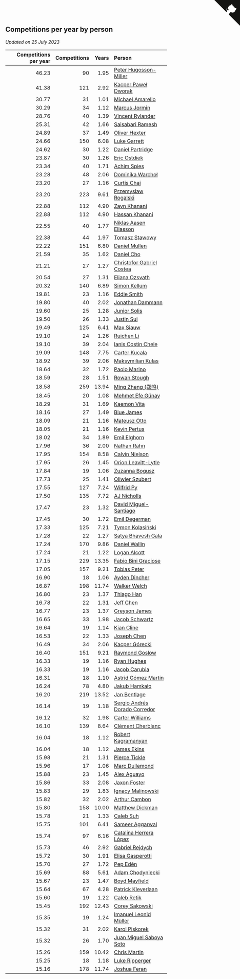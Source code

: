 ## Competitions per year by person

*Updated on 25 July 2023*

| Competitions per year | Competitions | Years | Person |
| ---: | ---: | ---: | :--- |
| 46.23 | 90 | 1.95 | [Peter Hugosson-Miller](https://www.worldcubeassociation.org/persons/2021HUGO01) |
| 41.38 | 121 | 2.92 | [Kacper Paweł Dworak](https://www.worldcubeassociation.org/persons/2020DWOR01) |
| 30.77 | 31 | 1.01 | [Michael Amarello](https://www.worldcubeassociation.org/persons/2022AMAR09) |
| 30.29 | 34 | 1.12 | [Marcus Jormin](https://www.worldcubeassociation.org/persons/2022JORM01) |
| 28.76 | 40 | 1.39 | [Vincent Rylander](https://www.worldcubeassociation.org/persons/2022RYLA01) |
| 25.31 | 42 | 1.66 | [Saisabari Ramesh](https://www.worldcubeassociation.org/persons/2021RAME01) |
| 24.89 | 37 | 1.49 | [Oliver Hexter](https://www.worldcubeassociation.org/persons/2022HEXT01) |
| 24.66 | 150 | 6.08 | [Luke Garrett](https://www.worldcubeassociation.org/persons/2017GARR05) |
| 24.62 | 30 | 1.22 | [Daniel Partridge](https://www.worldcubeassociation.org/persons/2022PART02) |
| 23.87 | 30 | 1.26 | [Eric Ostdiek](https://www.worldcubeassociation.org/persons/2022OSTD01) |
| 23.34 | 40 | 1.71 | [Achim Spies](https://www.worldcubeassociation.org/persons/2021SPIE01) |
| 23.28 | 48 | 2.06 | [Dominika Warchoł](https://www.worldcubeassociation.org/persons/2021WARC01) |
| 23.20 | 27 | 1.16 | [Curtis Chai](https://www.worldcubeassociation.org/persons/2022CHAI02) |
| 23.20 | 223 | 9.61 | [Przemysław Rogalski](https://www.worldcubeassociation.org/persons/2013ROGA02) |
| 22.88 | 112 | 4.90 | [Zayn Khanani](https://www.worldcubeassociation.org/persons/2018KHAN28) |
| 22.88 | 112 | 4.90 | [Hassan Khanani](https://www.worldcubeassociation.org/persons/2018KHAN26) |
| 22.55 | 40 | 1.77 | [Niklas Aasen Eliasson](https://www.worldcubeassociation.org/persons/2021ELIA01) |
| 22.38 | 44 | 1.97 | [Tomasz Stawowy](https://www.worldcubeassociation.org/persons/2021STAW01) |
| 22.22 | 151 | 6.80 | [Daniel Mullen](https://www.worldcubeassociation.org/persons/2016MULL04) |
| 21.59 | 35 | 1.62 | [Daniel Cho](https://www.worldcubeassociation.org/persons/2021CHOD01) |
| 21.21 | 27 | 1.27 | [Christofor Gabriel Costea](https://www.worldcubeassociation.org/persons/2022COST03) |
| 20.54 | 27 | 1.31 | [Eliana Ozsvath](https://www.worldcubeassociation.org/persons/2022OZSV01) |
| 20.32 | 140 | 6.89 | [Simon Kellum](https://www.worldcubeassociation.org/persons/2016KELL12) |
| 19.81 | 23 | 1.16 | [Eddie Smith](https://www.worldcubeassociation.org/persons/2022SMIT20) |
| 19.80 | 40 | 2.02 | [Jonathan Dammann](https://www.worldcubeassociation.org/persons/2021DAMM01) |
| 19.60 | 25 | 1.28 | [Junior Solis](https://www.worldcubeassociation.org/persons/2022SOLI03) |
| 19.50 | 26 | 1.33 | [Justin Sui](https://www.worldcubeassociation.org/persons/2022SUIJ01) |
| 19.49 | 125 | 6.41 | [Max Siauw](https://www.worldcubeassociation.org/persons/2017SIAU02) |
| 19.10 | 24 | 1.26 | [Ruichen Li](https://www.worldcubeassociation.org/persons/2022LIRU02) |
| 19.10 | 39 | 2.04 | [Ianis Costin Chele](https://www.worldcubeassociation.org/persons/2021CHEL01) |
| 19.09 | 148 | 7.75 | [Carter Kucala](https://www.worldcubeassociation.org/persons/2015KUCA01) |
| 18.92 | 39 | 2.06 | [Maksymilian Kulas](https://www.worldcubeassociation.org/persons/2021KULA02) |
| 18.64 | 32 | 1.72 | [Paolo Marino](https://www.worldcubeassociation.org/persons/2021MARI04) |
| 18.59 | 28 | 1.51 | [Rowan Stough](https://www.worldcubeassociation.org/persons/2022STOU01) |
| 18.58 | 259 | 13.94 | [Ming Zheng (郑鸣)](https://www.worldcubeassociation.org/persons/2009ZHEN11) |
| 18.45 | 20 | 1.08 | [Mehmet Efe Günay](https://www.worldcubeassociation.org/persons/2022GUNA05) |
| 18.29 | 31 | 1.69 | [Kaemon Vita](https://www.worldcubeassociation.org/persons/2021VITA01) |
| 18.16 | 27 | 1.49 | [Blue James](https://www.worldcubeassociation.org/persons/2022JAME01) |
| 18.09 | 21 | 1.16 | [Mateusz Otto](https://www.worldcubeassociation.org/persons/2022OTTO01) |
| 18.05 | 21 | 1.16 | [Kevin Pertus](https://www.worldcubeassociation.org/persons/2022PERT01) |
| 18.02 | 34 | 1.89 | [Emil Elghorn](https://www.worldcubeassociation.org/persons/2021ELGH01) |
| 17.96 | 36 | 2.00 | [Nathan Rahn](https://www.worldcubeassociation.org/persons/2021RAHN01) |
| 17.95 | 154 | 8.58 | [Calvin Nielson](https://www.worldcubeassociation.org/persons/2014NIEL03) |
| 17.95 | 26 | 1.45 | [Orion Leavitt-Lytle](https://www.worldcubeassociation.org/persons/2022LEAV01) |
| 17.84 | 19 | 1.06 | [Zuzanna Bogusz](https://www.worldcubeassociation.org/persons/2022BOGU01) |
| 17.73 | 25 | 1.41 | [Oliwier Szubert](https://www.worldcubeassociation.org/persons/2022SZUB01) |
| 17.55 | 127 | 7.24 | [Wilfrid Py](https://www.worldcubeassociation.org/persons/2016PYWI01) |
| 17.50 | 135 | 7.72 | [AJ Nicholls](https://www.worldcubeassociation.org/persons/2015NICH04) |
| 17.47 | 23 | 1.32 | [David Miguel-Santiago](https://www.worldcubeassociation.org/persons/2022MIGU02) |
| 17.45 | 30 | 1.72 | [Emil Degerman](https://www.worldcubeassociation.org/persons/2021DEGE01) |
| 17.33 | 125 | 7.21 | [Tymon Kolasiński](https://www.worldcubeassociation.org/persons/2016KOLA02) |
| 17.28 | 22 | 1.27 | [Satya Bhavesh Gala](https://www.worldcubeassociation.org/persons/2022GALA03) |
| 17.24 | 170 | 9.86 | [Daniel Wallin](https://www.worldcubeassociation.org/persons/2013WALL03) |
| 17.24 | 21 | 1.22 | [Logan Alcott](https://www.worldcubeassociation.org/persons/2022ALCO02) |
| 17.15 | 229 | 13.35 | [Fabio Bini Graciose](https://www.worldcubeassociation.org/persons/2010GRAC02) |
| 17.05 | 157 | 9.21 | [Tobias Peter](https://www.worldcubeassociation.org/persons/2014PETE03) |
| 16.90 | 18 | 1.06 | [Ayden Dincher](https://www.worldcubeassociation.org/persons/2022DINC01) |
| 16.87 | 198 | 11.74 | [Walker Welch](https://www.worldcubeassociation.org/persons/2011WELC01) |
| 16.80 | 23 | 1.37 | [Thiago Han](https://www.worldcubeassociation.org/persons/2022HANT01) |
| 16.78 | 22 | 1.31 | [Jeff Chen](https://www.worldcubeassociation.org/persons/2022CHEN19) |
| 16.77 | 23 | 1.37 | [Greyson James](https://www.worldcubeassociation.org/persons/2022JAME02) |
| 16.65 | 33 | 1.98 | [Jacob Schwartz](https://www.worldcubeassociation.org/persons/2021SCHW01) |
| 16.64 | 19 | 1.14 | [Kian Cline](https://www.worldcubeassociation.org/persons/2022CLIN01) |
| 16.53 | 22 | 1.33 | [Joseph Chen](https://www.worldcubeassociation.org/persons/2022CHEN16) |
| 16.49 | 34 | 2.06 | [Kacper Górecki](https://www.worldcubeassociation.org/persons/2021GORE01) |
| 16.40 | 151 | 9.21 | [Raymond Goslow](https://www.worldcubeassociation.org/persons/2014GOSL01) |
| 16.33 | 19 | 1.16 | [Ryan Hughes](https://www.worldcubeassociation.org/persons/2022HUGH04) |
| 16.33 | 19 | 1.16 | [Jacob Carubia](https://www.worldcubeassociation.org/persons/2022CARU02) |
| 16.31 | 18 | 1.10 | [Astrid Gómez Martin](https://www.worldcubeassociation.org/persons/2022MART26) |
| 16.24 | 78 | 4.80 | [Jakub Hamkało](https://www.worldcubeassociation.org/persons/2018HAMK01) |
| 16.20 | 219 | 13.52 | [Jan Bentlage](https://www.worldcubeassociation.org/persons/2010BENT01) |
| 16.14 | 19 | 1.18 | [Sergio Andrés Dorado Corredor](https://www.worldcubeassociation.org/persons/2022CORR05) |
| 16.12 | 32 | 1.98 | [Carter Williams](https://www.worldcubeassociation.org/persons/2021WILL06) |
| 16.10 | 139 | 8.64 | [Clément Cherblanc](https://www.worldcubeassociation.org/persons/2014CHER05) |
| 16.04 | 18 | 1.12 | [Robert Kagramanyan](https://www.worldcubeassociation.org/persons/2022KAGR01) |
| 16.04 | 18 | 1.12 | [James Ekins](https://www.worldcubeassociation.org/persons/2022EKIN01) |
| 15.98 | 21 | 1.31 | [Pierce Tickle](https://www.worldcubeassociation.org/persons/2022TICK01) |
| 15.96 | 17 | 1.06 | [Marc Dullemond](https://www.worldcubeassociation.org/persons/2022DULL01) |
| 15.88 | 23 | 1.45 | [Alex Aguayo](https://www.worldcubeassociation.org/persons/2022AGUA01) |
| 15.86 | 33 | 2.08 | [Jaxon Foster](https://www.worldcubeassociation.org/persons/2021FOST01) |
| 15.83 | 29 | 1.83 | [Ignacy Malinowski](https://www.worldcubeassociation.org/persons/2021MALI02) |
| 15.82 | 32 | 2.02 | [Arthur Cambon](https://www.worldcubeassociation.org/persons/2021CAMB01) |
| 15.80 | 158 | 10.00 | [Matthew Dickman](https://www.worldcubeassociation.org/persons/2013DICK01) |
| 15.78 | 21 | 1.33 | [Caleb Suh](https://www.worldcubeassociation.org/persons/2022SUHC01) |
| 15.75 | 101 | 6.41 | [Sameer Aggarwal](https://www.worldcubeassociation.org/persons/2017AGGA01) |
| 15.74 | 97 | 6.16 | [Catalina Herrera López](https://www.worldcubeassociation.org/persons/2017LOPE31) |
| 15.73 | 46 | 2.92 | [Gabriel Rejdych](https://www.worldcubeassociation.org/persons/2020REJD01) |
| 15.72 | 30 | 1.91 | [Elisa Gasperotti](https://www.worldcubeassociation.org/persons/2021GASP01) |
| 15.70 | 27 | 1.72 | [Pep Edén](https://www.worldcubeassociation.org/persons/2021EDEN01) |
| 15.69 | 88 | 5.61 | [Adam Chodyniecki](https://www.worldcubeassociation.org/persons/2017CHOD02) |
| 15.67 | 23 | 1.47 | [Boyd Mayfield](https://www.worldcubeassociation.org/persons/2022MAYF01) |
| 15.64 | 67 | 4.28 | [Patrick Kleverlaan](https://www.worldcubeassociation.org/persons/2019KLEV01) |
| 15.60 | 19 | 1.22 | [Caleb Retik](https://www.worldcubeassociation.org/persons/2022RETI01) |
| 15.45 | 192 | 12.43 | [Corey Sakowski](https://www.worldcubeassociation.org/persons/2011SAKO01) |
| 15.35 | 19 | 1.24 | [Imanuel Leonid Müller](https://www.worldcubeassociation.org/persons/2022MULL02) |
| 15.32 | 31 | 2.02 | [Karol Piskorek](https://www.worldcubeassociation.org/persons/2021PISK01) |
| 15.32 | 26 | 1.70 | [Juan Miguel Saboya Soto](https://www.worldcubeassociation.org/persons/2021SOTO01) |
| 15.26 | 159 | 10.42 | [Chris Martin](https://www.worldcubeassociation.org/persons/2013MART03) |
| 15.25 | 18 | 1.18 | [Luke Ripperger](https://www.worldcubeassociation.org/persons/2022RIPP01) |
| 15.16 | 178 | 11.74 | [Joshua Feran](https://www.worldcubeassociation.org/persons/2011FERA01) |


<a href="https://github.com/jonatanklosko/wca_statistics" class="github-corner" aria-label="View source on Github"><svg width="80" height="80" viewBox="0 0 250 250" style="fill:#151513; color:#fff; position: absolute; top: 0; border: 0; right: 0;" aria-hidden="true"><path d="M0,0 L115,115 L130,115 L142,142 L250,250 L250,0 Z"></path><path d="M128.3,109.0 C113.8,99.7 119.0,89.6 119.0,89.6 C122.0,82.7 120.5,78.6 120.5,78.6 C119.2,72.0 123.4,76.3 123.4,76.3 C127.3,80.9 125.5,87.3 125.5,87.3 C122.9,97.6 130.6,101.9 134.4,103.2" fill="currentColor" style="transform-origin: 130px 106px;" class="octo-arm"></path><path d="M115.0,115.0 C114.9,115.1 118.7,116.5 119.8,115.4 L133.7,101.6 C136.9,99.2 139.9,98.4 142.2,98.6 C133.8,88.0 127.5,74.4 143.8,58.0 C148.5,53.4 154.0,51.2 159.7,51.0 C160.3,49.4 163.2,43.6 171.4,40.1 C171.4,40.1 176.1,42.5 178.8,56.2 C183.1,58.6 187.2,61.8 190.9,65.4 C194.5,69.0 197.7,73.2 200.1,77.6 C213.8,80.2 216.3,84.9 216.3,84.9 C212.7,93.1 206.9,96.0 205.4,96.6 C205.1,102.4 203.0,107.8 198.3,112.5 C181.9,128.9 168.3,122.5 157.7,114.1 C157.9,116.9 156.7,120.9 152.7,124.9 L141.0,136.5 C139.8,137.7 141.6,141.9 141.8,141.8 Z" fill="currentColor" class="octo-body"></path></svg></a><style>.github-corner:hover .octo-arm{animation:octocat-wave 560ms ease-in-out}@keyframes octocat-wave{0%,100%{transform:rotate(0)}20%,60%{transform:rotate(-25deg)}40%,80%{transform:rotate(10deg)}}@media (max-width:500px){.github-corner:hover .octo-arm{animation:none}.github-corner .octo-arm{animation:octocat-wave 560ms ease-in-out}}</style>
